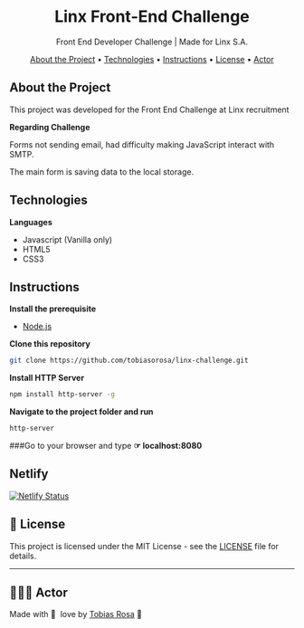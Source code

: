 <h1 align="center">Linx Front-End Challenge</h1>
<p align="center">Front End Developer Challenge | Made for Linx S.A.</p>

<p align="center">
 <a href="#about-the-project">About the Project</a> •
 <a href="#technologies">Technologies</a> • 
 <a href="#instructions">Instructions</a> • 
 <a href="#-license">License</a> • 
 <a href="#-actor">Actor</a>
</p>

## About the Project

This project was developed for the Front End Challenge at Linx recruitment

**Regarding Challenge**

Forms not sending email, had difficulty making JavaScript interact with SMTP.

The main form is saving data to the local storage.

## Technologies

**Languages**
- Javascript (Vanilla only)
- HTML5
- CSS3

## Instructions

**Install the prerequisite**

- [Node.js](https://nodejs.org/en/)

**Clone this repository**

```bash
git clone https://github.com/tobiasorosa/linx-challenge.git
```

**Install HTTP Server**
```bash
npm install http-server -g
```

**Navigate to the project folder and run**
```bash
http-server
```

###Go to your browser and type
**☞ localhost:8080**

## Netlify

[![Netlify Status](https://api.netlify.com/api/v1/badges/7b193c39-4ee8-4111-9f3c-3d2a0dd2c769/deploy-status)](https://app.netlify.com/sites/landingpage-linx-tobias/deploys)

## 📝 License

This project is licensed under the MIT License - see the [LICENSE](LICENSE) file for details.

---

## 👨🏻‍💻 Actor

Made with 💜&nbsp; love by [Tobias Rosa](http://www.linkedin.com/in/tobias-o-rosa) 👋 &nbsp;
